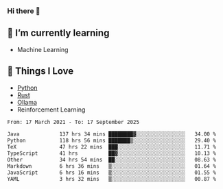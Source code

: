 ### Hi there 👋
<!-- ## About Me -->

## 🌱 I’m currently learning
- Machine Learning

## 🥰 Things I Love
- [Python](https://www.python.org/) 
- [Rust](https://www.rust-lang.org/)
- [Ollama](https://ollama.com)
- Reinforcement Learning

<!--START_SECTION:waka-->

```txt
From: 17 March 2021 - To: 17 September 2025

Java             137 hrs 34 mins ████████▓░░░░░░░░░░░░░░░░   34.00 %
Python           118 hrs 56 mins ███████▒░░░░░░░░░░░░░░░░░   29.40 %
TeX              47 hrs 22 mins  ███░░░░░░░░░░░░░░░░░░░░░░   11.71 %
TypeScript       41 hrs          ██▓░░░░░░░░░░░░░░░░░░░░░░   10.13 %
Other            34 hrs 54 mins  ██░░░░░░░░░░░░░░░░░░░░░░░   08.63 %
Markdown         6 hrs 36 mins   ▒░░░░░░░░░░░░░░░░░░░░░░░░   01.64 %
JavaScript       6 hrs 16 mins   ▒░░░░░░░░░░░░░░░░░░░░░░░░   01.55 %
YAML             3 hrs 32 mins   ▒░░░░░░░░░░░░░░░░░░░░░░░░   00.87 %
```

<!--END_SECTION:waka-->

<!--
**CharlesC03/CharlesC03** is a ✨ _special_ ✨ repository because its `README.md` (this file) appears on your GitHub profile.

Here are some ideas to get you started:

- 🔭 I’m currently working on ...
- 🌱 I’m currently learning ...
- 👯 I’m looking to collaborate on ...
- 🤔 I’m looking for help with ...
- 💬 Ask me about ...
- 📫 How to reach me: ...
- 😄 Pronouns: ...
- ⚡ Fun fact: ...
-->

